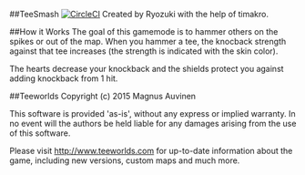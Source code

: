 ##TeeSmash [![CircleCI](https://circleci.com/gh/Ryozuki/Tee-Smash.svg?style=svg)](https://circleci.com/gh/Ryozuki/Tee-Smash)
Created by Ryozuki with the help of timakro.

##How it Works
The goal of this gamemode is to hammer others on the spikes or out of the map.
When you hammer a tee, the knocback strength against that tee increases (the strength is indicated with the skin color).

The hearts decrease your knockback and the shields protect you against adding knockback from 1 hit.

##Teeworlds
Copyright (c) 2015 Magnus Auvinen

This software is provided 'as-is', without any express or implied
warranty. In no event will the authors be held liable for any damages
arising from the use of this software.


Please visit http://www.teeworlds.com for up-to-date information about
the game, including new versions, custom maps and much more.
